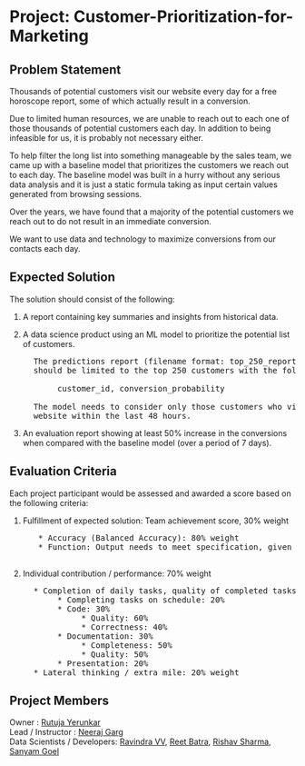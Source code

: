 # Project: Customer-Prioritization-for-Marketing


## Problem Statement

Thousands of potential customers visit our website every day for a free horoscope report, some of which actually result in a conversion.

Due to limited human resources, we are unable to reach out to each one of those thousands of potential customers each day. In addition to being infeasible for us, it is probably not necessary either. 

To help filter the long list into something manageable by the sales team, we came up with a baseline model that prioritizes the customers we reach out to each day. The baseline model was built in a hurry without any serious data analysis and it is just a static formula taking as input certain values generated from browsing sessions.

Over the years, we have found that a majority of the potential customers we reach out to do not result in an immediate conversion. 

We want to use data and technology to maximize conversions from our contacts each day.


## Expected Solution

The solution should consist of the following:

1. A report containing key summaries and insights from historical data.

2. A data science product using an ML model to prioritize the potential list of customers. 
<pre>
     The predictions report (filename format: top_250_report_ddmmyyyy.csv) 
     should be limited to the top 250 customers with the following fields:

          customer_id, conversion_probability 
   
     The model needs to consider only those customers who visited our 
     website within the last 48 hours.
</pre>
3. An evaluation report showing at least 50% increase in the conversions when compared with the baseline model (over a period of 7 days).


## Evaluation Criteria

Each project participant would be assessed and awarded a score based on the following criteria:

1. Fulfillment of expected solution: Team achievement score, 30% weight
<pre>
      * Accuracy (Balanced Accuracy): 80% weight
      * Function: Output needs to meet specification, given an input set: 20% weight

</pre>
2. Individual contribution / performance: 70% weight
<pre>
     * Completion of daily tasks, quality of completed tasks: 80% weight
          * Completing tasks on schedule: 20%
          * Code: 30%
               * Quality: 60%
               * Correctness: 40%
          * Documentation: 30%
               * Completeness: 50%
               * Quality: 50%
          * Presentation: 20%
     * Lateral thinking / extra mile: 20% weight
</pre>

## Project Members
  
Owner                       : <a href="https://github.com/rutuja027">Rutuja Yerunkar</a>  
Lead / Instructor           : <a href="https://github.com/ngkpg">Neeraj Garg</a>  
Data Scientists / Developers: <a href="https://github.com/vvenkataravindra">Ravindra VV</a>, <a href="https://github.com/reetbatra">Reet Batra</a>, <a href="https://github.com/rvs-23">Rishav Sharma</a>, <a href="https://github.com/sanyamgoel10">Sanyam Goel</a>  
